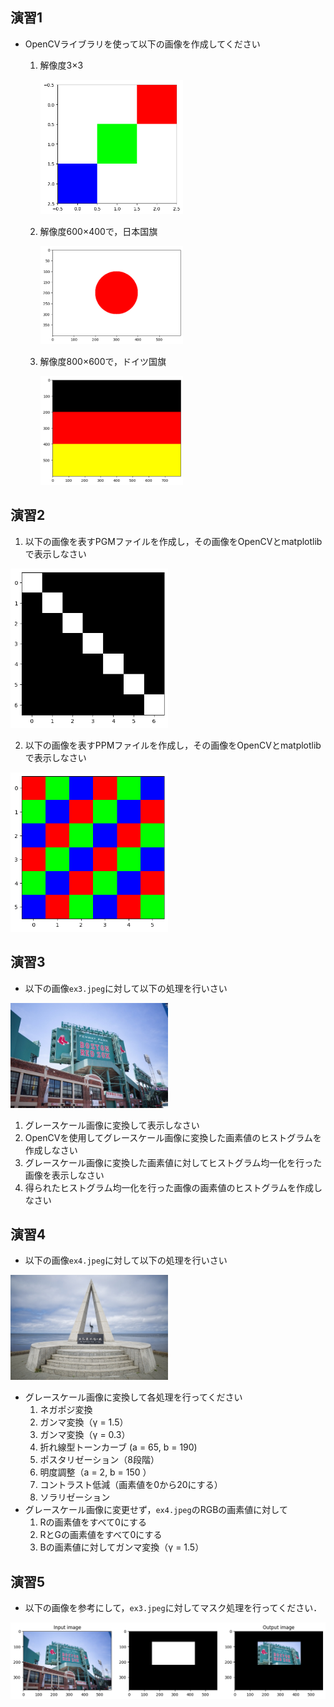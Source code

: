 ## 演習1
- OpenCVライブラリを使って以下の画像を作成してください
  1. 解像度3×3

     <img src="./ex-fig/ex1-a.png" width="50%">
     
  2. 解像度600×400で，日本国旗

     <img src="./ex-fig/ex1-b.png" width="50%">
     
  3. 解像度800×600で，ドイツ国旗
     
     <img src="./ex-fig/ex1-c.png" width="50%">

## 演習2
1. 以下の画像を表すPGMファイルを作成し，その画像をOpenCVとmatplotlibで表示しなさい

<img src="./ex-fig/ex2-a.png" width="50%">

2. 以下の画像を表すPPMファイルを作成し，その画像をOpenCVとmatplotlibで表示しなさい

<img src="./ex-fig/ex2-b.png" width="50%">

## 演習3
- 以下の画像``ex3.jpeg``に対して以下の処理を行いさい

<img src="./ex-fig/ex3.jpeg" width="50%">

1. グレースケール画像に変換して表示しなさい
2. OpenCVを使用してグレースケール画像に変換した画素値のヒストグラムを作成しなさい
3. グレースケール画像に変換した画素値に対してヒストグラム均一化を行った画像を表示しなさい
4. 得られたヒストグラム均一化を行った画像の画素値のヒストグラムを作成しなさい

## 演習4
- 以下の画像``ex4.jpeg``に対して以下の処理を行いさい

<img src="./ex-fig/ex4.jpeg" width="50%">

- グレースケール画像に変換して各処理を行ってください
	1. ネガポジ変換
	2. ガンマ変換（γ = 1.5）
	3. ガンマ変換（γ = 0.3）
	4. 折れ線型トーンカーブ (a = 65, b = 190)
	5. ポスタリゼーション（8段階）
	6. 明度調整（a = 2, b = 150 ）
	7. コントラスト低減（画素値を0から20にする）
	8. ソラリゼーション
- グレースケール画像に変更せず，``ex4.jpeg``のRGBの画素値に対して
	1. Rの画素値をすべて0にする
	2. RとGの画素値をすべて0にする
	3. Bの画素値に対してガンマ変換（γ = 1.5）

## 演習5
- 以下の画像を参考にして，``ex3.jpeg``に対してマスク処理を行ってください．
<img src="./ex-fig/ex5.png" width="100%">
